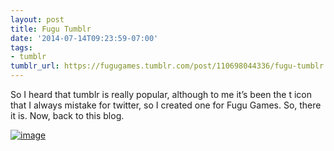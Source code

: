 ```yaml
---
layout: post
title: Fugu Tumblr
date: '2014-07-14T09:23:59-07:00'
tags:
- tumblr
tumblr_url: https://fugugames.tumblr.com/post/110698044336/fugu-tumblr
---
```

So I heard that tumblr is really popular, although to me it’s been the t icon that I always mistake for twitter, so I created one for Fugu Games. So, there it is. Now, back to this blog.

[![image](http://itshardtofondlepenguins.com/wp-content/uploads/2014/07/image1.jpg)](http://itshardtofondlepenguins.com/wp-content/uploads/2014/07/image1.jpg)

